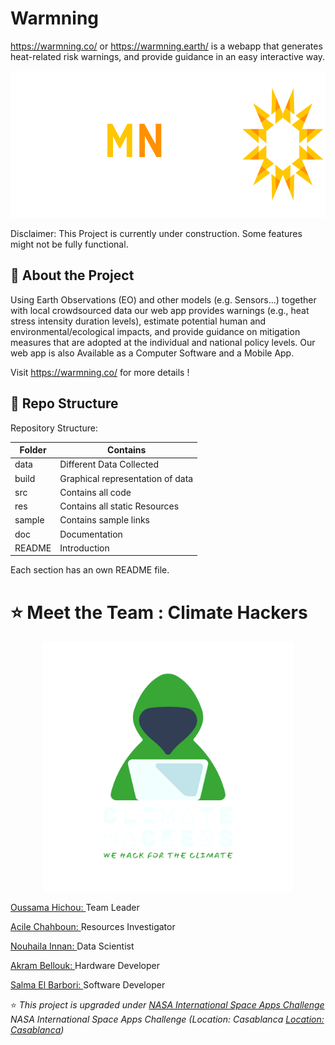 # Warmning
https://warmning.co/ or https://warmning.earth/ is a webapp that generates heat-related risk warnings, and provide guidance in an easy interactive way.
<p align="center">
  <img width="700" height="235" src="https://github.com/usmhic/Warmning/blob/main/res/img/warmnig_logo/widetrans.png">
</p>
Disclaimer: This Project is currently under construction. Some features might not be fully functional.

## :pushpin: About the Project
Using Earth Observations (EO) and other models (e.g. Sensors...) together with local crowdsourced data our web app provides warnings (e.g., heat stress intensity duration levels), estimate potential human and environmental/ecological impacts, and provide guidance on mitigation measures that are adopted at the individual and national policy levels.
Our web app is also Available as a Computer Software and a Mobile App.

Visit https://warmning.co/  for more details !



## :pushpin: Repo Structure
Repository Structure:

| Folder        | Contains      |
| ------------- |-------------|
| data       | Different Data Collected |
| build     | Graphical representation of data     |
| src | Contains all code     |
| res  |  Contains all static Resources      |
| sample  |  Contains  sample links     |
| doc |   Documentation    |
| README |  Introduction     |

Each section has an own README file.


# :star: Meet the Team : Climate Hackers
<p align="center">
  <img width="400" height="400"  src="https://github.com/usmhic/Warmning/blob/main/res/img/team_logo/pngwhite.png">
</p>

<a href="https://github.com/usmhic">Oussama Hichou: </a>Team Leader

<a href="https://www.facebook.com/acile.sh">Acile Chahboun: </a>Resources Investigator

<a href="https://github.com/Innanov">Nouhaila Innan: </a>Data Scientist

<a href="">Akram Bellouk: </a>Hardware Developer

<a href="https://www.linkedin.com/in/salma-el-barbori">Salma El Barbori: </a>Software Developer


:star: _This project is upgraded under <a href="https://www.spaceappschallenge.org/">NASA International Space Apps Challenge</a> NASA International Space Apps Challenge (Location: Casablanca <a href="https://2021.spaceappschallenge.org/locations/casablanca/">Location: Casablanca</a>)_
